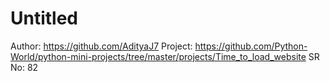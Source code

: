 # Untitled

Author: https://github.com/AdityaJ7
Project: https://github.com/Python-World/python-mini-projects/tree/master/projects/Time_to_load_website
SR No: 82